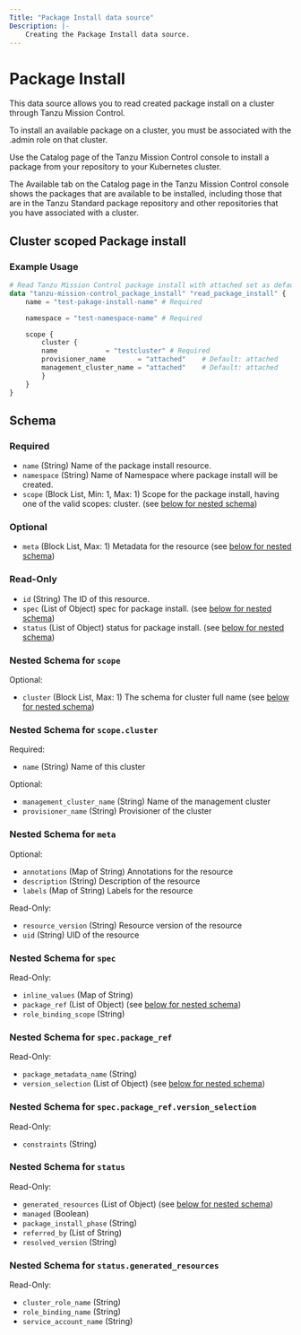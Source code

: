 ```yaml
---
Title: "Package Install data source"
Description: |-
    Creating the Package Install data source.
---
```


# Package Install

This data source allows you to read created package install on a cluster through Tanzu Mission Control.

To install an available package on a cluster, you must be associated with the .admin role on that cluster.

Use the Catalog page of the Tanzu Mission Control console to install a package from your repository to your Kubernetes cluster.

The Available tab on the Catalog page in the Tanzu Mission Control console shows the packages that are available to be installed, including those that are in the Tanzu Standard package repository and other repositories that you have associated with a cluster.

[package-install]: https://docs.vmware.com/en/VMware-Tanzu-Mission-Control/services/tanzumc-using/GUID-E0168103-7A6F-4C07-8768-19D9B1EB4EFA.html


## Cluster scoped Package install

### Example Usage

```terraform
# Read Tanzu Mission Control package install with attached set as default value.
data "tanzu-mission-control_package_install" "read_package_install" {
    name = "test-pakage-install-name" # Required

    namespace = "test-namespace-name" # Required

    scope {
        cluster {
        name            = "testcluster" # Required
        provisioner_name        = "attached"    # Default: attached
        management_cluster_name = "attached"    # Default: attached
        }
    }
}
```
<!-- schema generated by tfplugindocs -->
## Schema

### Required

- `name` (String) Name of the package install resource.
- `namespace` (String) Name of Namespace where package install will be created.
- `scope` (Block List, Min: 1, Max: 1) Scope for the package install, having one of the valid scopes: cluster. (see [below for nested schema](#nestedblock--scope))

### Optional

- `meta` (Block List, Max: 1) Metadata for the resource (see [below for nested schema](#nestedblock--meta))

### Read-Only

- `id` (String) The ID of this resource.
- `spec` (List of Object) spec for package install. (see [below for nested schema](#nestedatt--spec))
- `status` (List of Object) status for package install. (see [below for nested schema](#nestedatt--status))

<a id="nestedblock--scope"></a>
### Nested Schema for `scope`

Optional:

- `cluster` (Block List, Max: 1) The schema for cluster full name (see [below for nested schema](#nestedblock--scope--cluster))

<a id="nestedblock--scope--cluster"></a>
### Nested Schema for `scope.cluster`

Required:

- `name` (String) Name of this cluster

Optional:

- `management_cluster_name` (String) Name of the management cluster
- `provisioner_name` (String) Provisioner of the cluster



<a id="nestedblock--meta"></a>
### Nested Schema for `meta`

Optional:

- `annotations` (Map of String) Annotations for the resource
- `description` (String) Description of the resource
- `labels` (Map of String) Labels for the resource

Read-Only:

- `resource_version` (String) Resource version of the resource
- `uid` (String) UID of the resource


<a id="nestedatt--spec"></a>
### Nested Schema for `spec`

Read-Only:

- `inline_values` (Map of String)
- `package_ref` (List of Object) (see [below for nested schema](#nestedobjatt--spec--package_ref))
- `role_binding_scope` (String)

<a id="nestedobjatt--spec--package_ref"></a>
### Nested Schema for `spec.package_ref`

Read-Only:

- `package_metadata_name` (String)
- `version_selection` (List of Object) (see [below for nested schema](#nestedobjatt--spec--package_ref--version_selection))

<a id="nestedobjatt--spec--package_ref--version_selection"></a>
### Nested Schema for `spec.package_ref.version_selection`

Read-Only:

- `constraints` (String)




<a id="nestedatt--status"></a>
### Nested Schema for `status`

Read-Only:

- `generated_resources` (List of Object) (see [below for nested schema](#nestedobjatt--status--generated_resources))
- `managed` (Boolean)
- `package_install_phase` (String)
- `referred_by` (List of String)
- `resolved_version` (String)

<a id="nestedobjatt--status--generated_resources"></a>
### Nested Schema for `status.generated_resources`

Read-Only:

- `cluster_role_name` (String)
- `role_binding_name` (String)
- `service_account_name` (String)